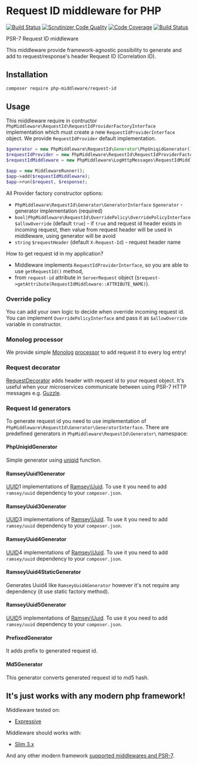 # Request ID middleware for PHP

[![Build Status](https://travis-ci.org/php-middleware/request-id.svg?branch=master)](https://travis-ci.org/php-middleware/request-id)
[![Scrutinizer Code Quality](https://scrutinizer-ci.com/g/php-middleware/request-id/badges/quality-score.png?b=master)](https://scrutinizer-ci.com/g/php-middleware/request-id/?branch=master)
[![Code Coverage](https://scrutinizer-ci.com/g/php-middleware/request-id/badges/coverage.png?b=master)](https://scrutinizer-ci.com/g/php-middleware/request-id/?branch=master)
[![Build Status](https://scrutinizer-ci.com/g/php-middleware/request-id/badges/build.png?b=master)](https://scrutinizer-ci.com/g/php-middleware/request-id/build-status/master)

PSR-7 Request ID middleware

This middleware provide framework-agnostic possibility to generate and add to request/response's header Request ID (Correlation ID).

## Installation

```bash
composer require php-middleware/request-id
```

## Usage

This middleware require in contructor `PhpMiddleware\RequestId\RequestIdProviderFactoryInterface` implementation which
must create a new `RequestIdProviderInterface` object. We provide `RequestIdProvider` default implementation.

```php
$generator = new PhpMiddleware\RequestId\Generator\PhpUniqidGenerator();
$requestIdProvider = new PhpMiddleware\RequestId\RequestIdProviderFactory($generator);
$requestIdMiddleware = new PhpMiddleware\LogHttpMessages\RequestIdMiddleware($requestIdProvider);

$app = new MiddlewareRunner();
$app->add($requestIdMiddleware);
$app->run($request, $response);
```

All Provider factory constructor options:

* `PhpMiddleware\RequestId\Generator\GeneratorInterface` `$generator` - generator implementation (required)
* `bool|PhpMiddleware\RequestId\OverridePolicy\OverridePolicyInterface` `$allowOverride` (default `true`) - if `true` and request id header exists in incoming request, then value from request header will be used in middleware, using generator will be avoid
* `string` `$requestHeader` (default `X-Request-Id`) - request header name

How to get request id in my application?

* Middleware implements `RequestIdProviderInterface`, so you are able to use `getRequestId()` method,
* from `request-id` attribute in `ServerRequest` object (`$request->getAttribute(RequestIdMiddleware::ATTRIBUTE_NAME)`).

### Override policy

You can add your own logic to decide when override incoming request id. You can implement `OverridePolicyInterface` and pass it as `$allowOverride` variable in constructor.

### Monolog processor

We provide simple [Monolog](https://github.com/Seldaek/monolog) [processor](src/MonologProcessor.php) to add request it to every log entry!

### Request decorator

[RequestDecorator](src/RequestDecorator.php) adds header with request id to your request object. It's useful when your microservices communicate between using PSR-7 HTTP messages e.g. [Guzzle](https://github.com/guzzle/guzzle).

### Request Id generators

To generate request id you need to use implementation of `PhpMiddleware\RequestId\Generator\GeneratorInterface`. There are predefined generators in `PhpMiddleware\RequestId\Generator\` namespace:

#### PhpUniqidGenerator

Simple generator using [uniqid](http://php.net/manual/en/function.uniqid.php) function.

#### RamseyUuid1Generator

[UUID](https://tools.ietf.org/html/rfc4122)1 implementations of [Ramsey\Uuid](https://github.com/ramsey/uuid). To use it you need to add `ramsey/uuid` dependency to your `composer.json`.

#### RamseyUuid3Generator

[UUID](https://tools.ietf.org/html/rfc4122)3 implementations of [Ramsey\Uuid](https://github.com/ramsey/uuid). To use it you need to add `ramsey/uuid` dependency to your `composer.json`.

#### RamseyUuid4Generator

[UUID](https://tools.ietf.org/html/rfc4122)4 implementations of [Ramsey\Uuid](https://github.com/ramsey/uuid). To use it you need to add `ramsey/uuid` dependency to your `composer.json`.

#### RamseyUuid4StaticGenerator

Generates Uuid4 like `RamseyUuid4Generator` however it's not require any dependency (it use static factory method).

#### RamseyUuid5Generator

[UUID](https://tools.ietf.org/html/rfc4122)5 implementations of [Ramsey\Uuid](https://github.com/ramsey/uuid). To use it you need to add `ramsey/uuid` dependency to your `composer.json`.

#### PrefixedGenerator

It adds prefix to generated request id.

#### Md5Generator

This generator converts generated request id to md5 hash.

## It's just works with any modern php framework!

Middleware tested on:
* [Expressive](https://github.com/zendframework/zend-expressive)

Middleware should works with:
* [Slim 3.x](https://github.com/slimphp/Slim)

And any other modern framework [supported middlewares and PSR-7](https://mwop.net/blog/2015-01-08-on-http-middleware-and-psr-7.html).

